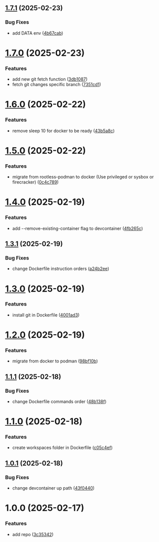 ## [1.7.1](https://github.com/ckoliber/envcontainer/compare/1.7.0...1.7.1) (2025-02-23)


### Bug Fixes

* add DATA env ([4b67cab](https://github.com/ckoliber/envcontainer/commit/4b67cabf91c47a80ebd5c4b1565f4860cee254fa))

# [1.7.0](https://github.com/ckoliber/envcontainer/compare/1.6.0...1.7.0) (2025-02-23)


### Features

* add new git fetch function ([3db1087](https://github.com/ckoliber/envcontainer/commit/3db1087cc29c2b918da53b26f1138dcf4d8a919a))
* fetch git changes specific branch ([7351cd1](https://github.com/ckoliber/envcontainer/commit/7351cd147fbba3ec354c8180df352ebaf5da34fa))

# [1.6.0](https://github.com/ckoliber/envcontainer/compare/1.5.0...1.6.0) (2025-02-22)


### Features

* remove sleep 10 for docker to be ready ([43b5a8c](https://github.com/ckoliber/envcontainer/commit/43b5a8cd458df2011c1ac0f4a4ad7b32571461ad))

# [1.5.0](https://github.com/ckoliber/envcontainer/compare/1.4.0...1.5.0) (2025-02-22)


### Features

* migrate from rootless-podman to docker (Use privileged or sysbox or firecracker) ([0c4c789](https://github.com/ckoliber/envcontainer/commit/0c4c789e3ef2b860439a07f6676e6f1c98f3787a))

# [1.4.0](https://github.com/ckoliber/envcontainer/compare/1.3.1...1.4.0) (2025-02-19)


### Features

* add --remove-existing-container flag to devcontainer ([4fb265c](https://github.com/ckoliber/envcontainer/commit/4fb265c99def5407c9e31e16f1291bca7f96790a))

## [1.3.1](https://github.com/ckoliber/envcontainer/compare/1.3.0...1.3.1) (2025-02-19)


### Bug Fixes

* change Dockerfile instruction orders ([a24b2ee](https://github.com/ckoliber/envcontainer/commit/a24b2ee96850d871e1a4230be61ae85af5baf864))

# [1.3.0](https://github.com/ckoliber/envcontainer/compare/1.2.0...1.3.0) (2025-02-19)


### Features

* install git in Dockerfile ([4001ad3](https://github.com/ckoliber/envcontainer/commit/4001ad319f92d35cf06937f0edfc812c19cbbdb3))

# [1.2.0](https://github.com/ckoliber/envcontainer/compare/1.1.1...1.2.0) (2025-02-19)


### Features

* migrate from docker to podman ([98bf10b](https://github.com/ckoliber/envcontainer/commit/98bf10b9535a4a016a39d650a3137fc555c3a3bf))

## [1.1.1](https://github.com/ckoliber/envcontainer/compare/1.1.0...1.1.1) (2025-02-18)


### Bug Fixes

* change Dockerfile commands order ([48b138f](https://github.com/ckoliber/envcontainer/commit/48b138fd090ca738beff3b17e1b6de7efae6ea80))

# [1.1.0](https://github.com/ckoliber/envcontainer/compare/1.0.1...1.1.0) (2025-02-18)


### Features

* create workspaces folder in Dockerfile ([c05c4ef](https://github.com/ckoliber/envcontainer/commit/c05c4ef69d349f6b9d74928a612897f4a94a9f7c))

## [1.0.1](https://github.com/ckoliber/envcontainer/compare/1.0.0...1.0.1) (2025-02-18)


### Bug Fixes

* change devcontainer up path ([43f0440](https://github.com/ckoliber/envcontainer/commit/43f0440d424682a025843c6c08d538fb232f7778))

# 1.0.0 (2025-02-17)


### Features

* add repo ([3c35342](https://github.com/ckoliber/envcontainer/commit/3c353422c86c7d3d749d604d335cc692afd88b02))
